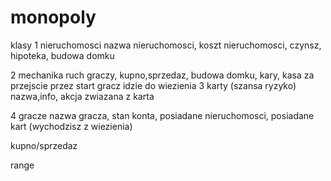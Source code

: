 # monopoly
klasy
1 nieruchomosci
nazwa nieruchomosci, koszt nieruchomosci, czynsz, hipoteka, budowa domku

2 mechanika
ruch graczy, kupno,sprzedaz, budowa domku, kary, kasa za przejscie przez start
gracz idzie do wiezienia 
3 karty (szansa ryzyko)
nazwa,info, akcja zwiazana z karta

4 gracze
nazwa gracza, stan konta, posiadane nieruchomosci, posiadane kart (wychodzisz z wiezienia)




kupno/sprzedaz


range 
